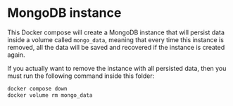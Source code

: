 # MongoDB instance

This Docker compose will create a MongoDB instance that will persist
data inside a volume called `mongo_data`, meaning that every time
this instance is removed, all the data will be saved and recovered
if the instance is created again.

If you actually want to remove the instance with all persisted data,
then you must run the following command inside this folder:

```bash
docker compose down
docker volume rm mongo_data
```
